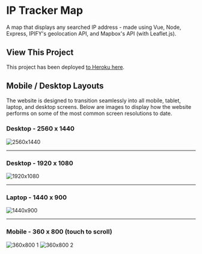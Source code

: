 # IP Tracker Map
A map that displays any searched IP address - made using Vue, Node, Express, IPIFY's geolocation API, and Mapbox's API (with Leaflet.js).

## View This Project
This project has been deployed [to Heroku here](https://an-ip-tracker-app.herokuapp.com/).

## Mobile / Desktop Layouts
The website is designed to transition seamlessly into all mobile, tablet, laptop, and desktop screens. Below are images to display how the website performs on some of the most common screen resolutions to date.

### Desktop - 2560 x 1440
![2560x1440](https://user-images.githubusercontent.com/69825805/173463593-16261f93-5875-4470-8954-9ef3a7c4c20f.png)
___
### Desktop - 1920 x 1080
![1920x1080](https://user-images.githubusercontent.com/69825805/173463407-1fbd0088-adcd-4a85-a06c-1bf0f09e9f1e.png)
___
### Laptop - 1440 x 900
![1440x900](https://user-images.githubusercontent.com/69825805/173463737-188bd9cf-06e2-414c-a34b-01c2ed02046b.png)
___
### Mobile - 360 x 800 (touch to scroll)
![360x800 1](https://user-images.githubusercontent.com/69825805/173464187-9ce6369d-29bf-40d1-9b1d-f1f6ccba47ac.png) ![360x800 2](https://user-images.githubusercontent.com/69825805/173464192-c3890795-def0-46d4-bf82-aca9639e0968.png)
